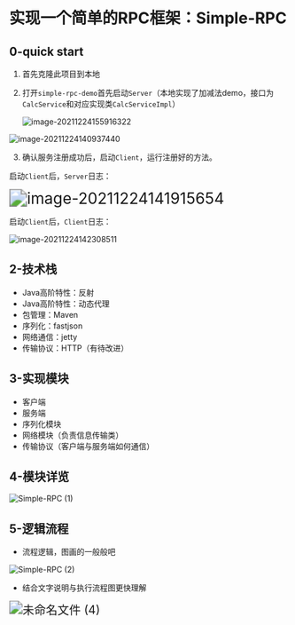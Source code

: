 # 实现一个简单的RPC框架：Simple-RPC

## 0-quick start

1. 首先克隆此项目到本地

2. 打开`simple-rpc-demo`首先启动`Server`（本地实现了加减法demo，接口为`CalcService`和对应实现类`CalcServiceImpl`）

   ![image-20211224155916322](https://s2.loli.net/2021/12/24/M6rNjbIB4culdTQ.png)

![image-20211224140937440](https://s2.loli.net/2021/12/24/lA9uKQb1FZhTyoP.png)

3. 确认服务注册成功后，启动`Client`，运行注册好的方法。

启动`Client`后，`Server`日志：

<img src="https://s2.loli.net/2021/12/24/UWtaSoPGLFvmDkJ.png" alt="image-20211224141915654" style="zoom: 200%;" />

启动`Client`后，`Client`日志：

![image-20211224142308511](https://s2.loli.net/2021/12/24/rfQoe2wyk94Vi7g.png)

## 2-技术栈

- Java高阶特性：反射
- Java高阶特性：动态代理
- 包管理：Maven
- 序列化：fastjson
- 网络通信：jetty
- 传输协议：HTTP（有待改进）

## 3-实现模块

- 客户端
- 服务端
- 序列化模块
- 网络模块（负责信息传输类）
- 传输协议（客户端与服务端如何通信）

## 4-模块详览

![Simple-RPC (1)](https://s2.loli.net/2021/12/24/p4vAHSny7QciRCz.png)

## 5-逻辑流程

- 流程逻辑，图画的一般般吧

![Simple-RPC (2)](https://s2.loli.net/2021/12/24/iW8SwCNejgIQKcn.png)

- 结合文字说明与执行流程图更快理解

<img src="https://s2.loli.net/2021/12/24/3syWDrQvikBT7XL.png" alt="未命名文件 (4)" style="zoom:150%;" />



